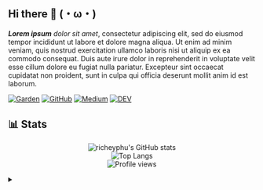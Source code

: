 <!--
### Hi there 👋
-->
## Hi there 👋 (・ω・)

***Lorem ipsum*** *dolor sit amet*, consectetur adipiscing elit, sed do eiusmod tempor incididunt ut labore et dolore magna aliqua. Ut enim ad minim veniam, quis nostrud exercitation ullamco laboris nisi ut aliquip ex ea commodo consequat. Duis aute irure dolor in reprehenderit in voluptate velit esse cillum dolore eu fugiat nulla pariatur. Excepteur sint occaecat cupidatat non proident, sunt in culpa qui officia deserunt mollit anim id est laborum.

[![Garden](https://img.shields.io/badge/🌱_Garden-2D3748?style=for-the-badge)](https://story.phurit.de)
[![GitHub](https://img.shields.io/badge/github-%23121011.svg?style=for-the-badge&logo=github&logoColor=white)](https://richeyphu.github.io/)
[![Medium](https://img.shields.io/badge/Medium-12100E?style=for-the-badge&logo=medium&logoColor=white)](https://medium.com/@akaraX)
[![DEV](https://img.shields.io/badge/dev.to-0A0A0A?style=for-the-badge&logo=devdotto&logoColor=white)](https://dev.to/akarax)

## 📊 Stats
<p align="center">
  <picture>
    <source media="(prefers-color-scheme: dark)" srcset="https://github-readme-stats.vercel.app/api?username=richeyphu&show_icons=true&count_private=true&include_all_commits=true&theme=radical">
    <img alt="richeyphu's GitHub stats" src="https://github-readme-stats.vercel.app/api?username=richeyphu&show_icons=true&count_private=true&include_all_commits=true">
  </picture>
  <br/>
  <picture>
    <source media="(prefers-color-scheme: dark)" srcset="https://github-readme-stats.vercel.app/api/top-langs/?username=richeyphu&layout=compact&langs_count=6&hide=jupyter%20notebook&theme=radical">
    <img alt="Top Langs" src="https://github-readme-stats.vercel.app/api/top-langs/?username=richeyphu&layout=compact&langs_count=6&hide=jupyter%20notebook">
  </picture>
  <br/>  
  <img src="https://komarev.com/ghpvc/?username=richeyphu&color=ff69b4&label=stray🐈+→+no." alt="Profile views">
</p>
<details>
<summary></summary>
<p align="center">

[![@phuritd's Holopin board](https://holopin.io/api/user/board?user=phuritd)](https://holopin.io/@phuritd)

</p>
</details>

<!-- ![Profile views](https://komarev.com/ghpvc/?username=richeyphu&color=ff69b4&label=stray🐈+→+no.) <!-- Start counting on 19/7/2564 -->
<!-- [![richeyphu's wakatime stats](https://github-readme-stats.vercel.app/api/wakatime?username=richeyphu)](https://github.com/anuraghazra/github-readme-stats) -->


<!--
**richeyphu/richeyphu** is a ✨ _special_ ✨ repository because its `README.md` (this file) appears on your GitHub profile.

Here are some ideas to get you started:

- 🔭 I’m currently working on ...
- 🌱 I’m currently learning ...
- 👯 I’m looking to collaborate on ...
- 🤔 I’m looking for help with ...
- 💬 Ask me about ...
- 📫 How to reach me: ...
- 😄 Pronouns: ...
- ⚡ Fun fact: ...
-->
